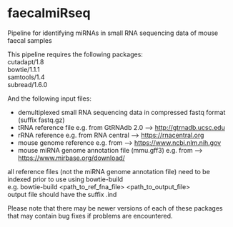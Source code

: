 # faecalmiRseq
Pipeline for identifying miRNAs in small RNA sequencing data of mouse faecal samples

This pipeline requires the following packages:  
cutadapt/1.8  
bowtie/1.1.1  
samtools/1.4  
subread/1.6.0  

And the following input files:  
* demultiplexed small RNA sequencing data in compressed fastq format (suffix fastq.gz)
* tRNA reference file e.g. from GtRNAdb 2.0 --> http://gtrnadb.ucsc.edu  
* rRNA reference e.g. from RNA central --> https://rnacentral.org  
* mouse genome reference e.g. from --> https://www.ncbi.nlm.nih.gov  
* mouse miRNA genome annotation file (mmu.gff3) e.g. from --> https://www.mirbase.org/download/  

all reference files (not the miRNA genome annotation file) need to be indexed prior to use using bowtie-build  
e.g. bowtie-build <path_to_ref_fna_file> <path_to_output_file>  
output file should have the suffix .ind 

Please note that there may be newer versions of each of these packages that may contain bug fixes if problems are encountered.
